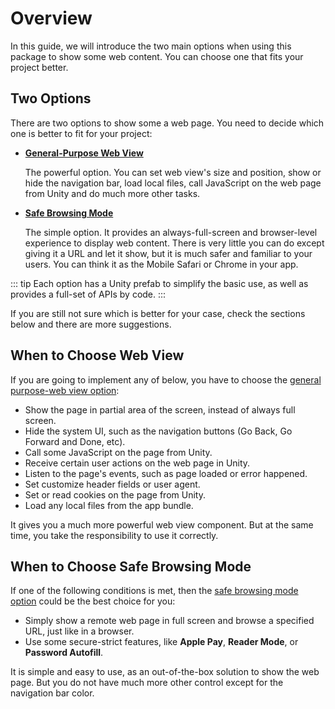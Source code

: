 # Overview

In this guide, we will introduce the two main options when using this package to show some web content. You can choose one that fits your project better.

## Two Options

There are two options to show some a web page. You need to decide which one is better to fit for your project:

- [**General-Purpose Web View**](using-prefab.md)

  The powerful option. You can set web view's size and position, show or hide the navigation bar, load local files, call JavaScript on the web page from Unity and do much more other tasks.

- [**Safe Browsing Mode**](safe-browsing.md)

  The simple option. It provides an always-full-screen and browser-level experience to display web content. There is very little you can do except giving it a URL and let it show, but it is much safer and familiar to your users. You can think it as the Mobile Safari or Chrome in your app.

::: tip
Each option has a Unity prefab to simplify the basic use, as well as provides a full-set of APIs by code.
:::

If you are still not sure which is better for your case, check the sections below and there are more suggestions.

## When to Choose Web View

If you are going to implement any of below, you have to choose the [general purpose-web view option](using-prefab.md):

- Show the page in partial area of the screen, instead of always full screen.
- Hide the system UI, such as the navigation buttons (Go Back, Go Forward and Done, etc).
- Call some JavaScript on the page from Unity.
- Receive certain user actions on the web page in Unity.
- Listen to the page's events, such as page loaded or error happened.
- Set customize header fields or user agent.
- Set or read cookies on the page from Unity.
- Load any local files from the app bundle.

It gives you a much more powerful web view component. But at the same time, you take the responsibility to use it correctly.

## When to Choose Safe Browsing Mode

If one of the following conditions is met, then the [safe browsing mode option](safe-browsing.md) could be the best choice for you:

- Simply show a remote web page in full screen and browse a specified URL, just like in a browser.
- Use some secure-strict features, like **Apple Pay**, **Reader Mode**, or **Password Autofill**.

It is simple and easy to use, as an out-of-the-box solution to show the web page. But you do not have much more other control except for the navigation bar color.
